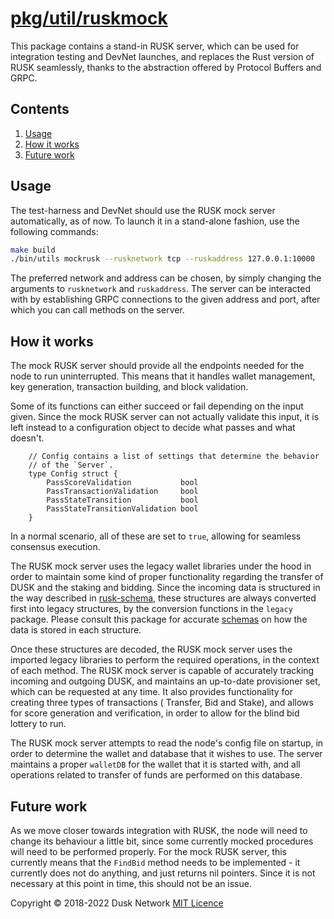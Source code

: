 # [pkg/util/ruskmock](./pkg/util/ruskmock)

This package contains a stand-in RUSK server, which can be used for integration
testing and DevNet launches, and replaces the Rust version of RUSK seamlessly,
thanks to the abstraction offered by Protocol Buffers and GRPC.

<!-- ToC start -->
##  Contents

   1. [Usage](#usage)
   1. [How it works](#how-it-works)
   1. [Future work](#future-work)
<!-- ToC end -->

## Usage

The test-harness and DevNet should use the RUSK mock server automatically, as of
now. To launch it in a stand-alone fashion, use the following commands:

```bash
make build
./bin/utils mockrusk --rusknetwork tcp --ruskaddress 127.0.0.1:10000
```

The preferred network and address can be chosen, by simply changing the
arguments to `rusknetwork` and `ruskaddress`. The server can be interacted with
by establishing GRPC connections to the given address and port, after which you
can call methods on the server.

## How it works

The mock RUSK server should provide all the endpoints needed for the node to run
uninterrupted. This means that it handles wallet management, key generation,
transaction building, and block validation.

Some of its functions can either succeed or fail depending on the input given.
Since the mock RUSK server can not actually validate this input, it is left
instead to a configuration object to decide what passes and what doesn't.

```golang
    // Config contains a list of settings that determine the behavior
    // of the `Server`.
    type Config struct {
        PassScoreValidation           bool
        PassTransactionValidation     bool
        PassStateTransition           bool
        PassStateTransitionValidation bool
    }
```

In a normal scenario, all of these are set to `true`, allowing for seamless
consensus execution.

The RUSK mock server uses the legacy wallet libraries under the hood in order to
maintain some kind of proper functionality regarding the transfer of DUSK and
the staking and bidding. Since the incoming data is structured in the way
described in [rusk-schema](https://github.com/dusk-network/rusk-schema/), these
structures are always converted first into legacy structures, by the conversion
functions in the `legacy` package. Please consult this package for
accurate [schemas](../legacy/README.md) on how the data is stored in each
structure.

Once these structures are decoded, the RUSK mock server uses the imported legacy
libraries to perform the required operations, in the context of each method. The
RUSK mock server is capable of accurately tracking incoming and outgoing DUSK,
and maintains an up-to-date provisioner set, which can be requested at any time.
It also provides functionality for creating three types of transactions (
Transfer, Bid and Stake), and allows for score generation and verification, in
order to allow for the blind bid lottery to run.

The RUSK mock server attempts to read the node's config file on startup, in
order to determine the wallet and database that it wishes to use. The server
maintains a proper `walletDB` for the wallet that it is started with, and all
operations related to transfer of funds are performed on this database.

## Future work

As we move closer towards integration with RUSK, the node will need to change
its behaviour a little bit, since some currently mocked procedures will need to
be performed properly. For the mock RUSK server, this currently means that
the `FindBid` method needs to be implemented - it currently does not do
anything, and just returns nil pointers. Since it is not necessary at this point
in time, this should not be an issue.

Copyright © 2018-2022 Dusk Network
[MIT Licence](https://github.com/dusk-network/dusk-blockchain/blob/master/LICENSE)
